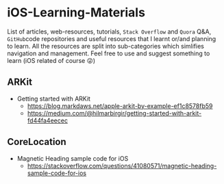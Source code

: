 # iOS-Learning-Materials
List of articles, web-resources, tutorials, `Stack Overflow` and `Quora` Q&A, `GitHub`code repositories and useful resources that I learnt or/and planning to learn. All the resources are split into sub-categories which simlifies navigation and management. Feel free to use and suggest something to learn (iOS related of course 😜)

## ARKit
- Getting started with ARKit
  - https://blog.markdaws.net/apple-arkit-by-example-ef1c8578fb59
  - https://medium.com/@hilmarbirgir/getting-started-with-arkit-fd44fa4eecec

## CoreLocation 

- Magnetic Heading sample code for iOS
  - https://stackoverflow.com/questions/41080571/magnetic-heading-sample-code-for-ios
